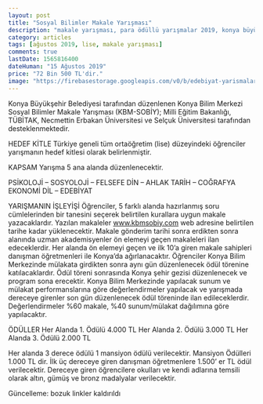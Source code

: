 ```yaml
---
layout: post
title: "Sosyal Bilimler Makale Yarışması"
description: "makale yarışması, para ödüllü yarışmalar 2019, konya büyükşehir belediyesi"
category: articles
tags: [ağustos 2019, lise, makale yarışması]
comments: true
lastDate: 1565816400
dateHuman: "15 Ağustos 2019"
price: "72 Bin 500 TL'dir."
image: "https://firebasestorage.googleapis.com/v0/b/edebiyat-yarismalari.appspot.com/o/sosyal-bilimler-makale-yarismasi.jpg?alt=media&token=56f38fde-64b1-4bc5-b485-85f5f0a05c96"
---
```


Konya Büyükşehir Belediyesi tarafından düzenlenen Konya Bilim Merkezi Sosyal Bilimler Makale Yarışması (KBM-SOBİY); Milli Eğitim Bakanlığı, TÜBİTAK, Necmettin Erbakan Üniversitesi ve Selçuk Üniversitesi tarafından desteklenmektedir.

HEDEF KİTLE
Türkiye geneli tüm ortaöğretim (lise) düzeyindeki öğrenciler yarışmanın hedef kitlesi olarak belirlenmiştir.

KAPSAM
Yarışma 5 ana alanda düzenlenecektir.

PSİKOLOJİ – SOSYOLOJİ – FELSEFE
DİN – AHLAK
TARİH – COĞRAFYA
EKONOMİ
DİL – EDEBİYAT

YARIŞMANIN İŞLEYİŞİ
Öğrenciler, 5 farklı alanda hazırlanmış soru cümlelerinden bir tanesini seçerek belirtilen kurallara uygun makale yazacaklardır. Yazılan makaleler www.kbmsobiy.com web adresine belirtilen tarihe kadar yüklenecektir. Makale gönderim tarihi sonra erdikten sonra alanında uzman akademisyenler ön elemeyi geçen makaleleri ilan edeceklerdir. Her alanda ön elemeyi geçen ve ilk 10’a giren makale sahipleri danışman öğretmenleri ile Konya’da ağırlanacaktır. Öğrenciler Konya Bilim Merkezinde mülakata girdikten sonra aynı gün düzenlenecek ödül törenine katılacaklardır. Ödül töreni sonrasında Konya şehir gezisi düzenlenecek ve program sona erecektir.
Konya Bilim Merkezinde yapılacak sunum ve mülakat performanslarına göre değerlendirmeler yapılacak ve yarışmada dereceye girenler son gün düzenlenecek ödül töreninde ilan edileceklerdir. Değerlendirmeler %60 makale, %40 sunum/mülakat dağılımına göre yapılacaktır.

ÖDÜLLER
Her Alanda 1. Ödülü 4.000 TL
Her Alanda 2. Ödülü 3.000 TL
Her Alanda 3. Ödülü 2.000 TL

Her alanda 3 derece ödülü 1 mansiyon ödülü verilecektir.
Mansiyon Ödülleri 1.000 TL dir.
İlk üç dereceye giren danışman öğretmenlere 1.500’ er TL ödül verilecektir.
Dereceye giren öğrencilere okulları ve kendi adlarına temsili olarak altın, gümüş ve bronz madalyalar verilecektir.

Güncelleme: bozuk linkler kaldırıldı